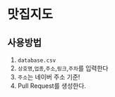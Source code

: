 # 맛집지도
## 사용방법
1. `database.csv`
1. `상호명`,`업종`,`주소`,`링크`,`주차`를 입력한다
1. `주소`는 네이버 주소 기준!
1. Pull Request를 생성한다.
